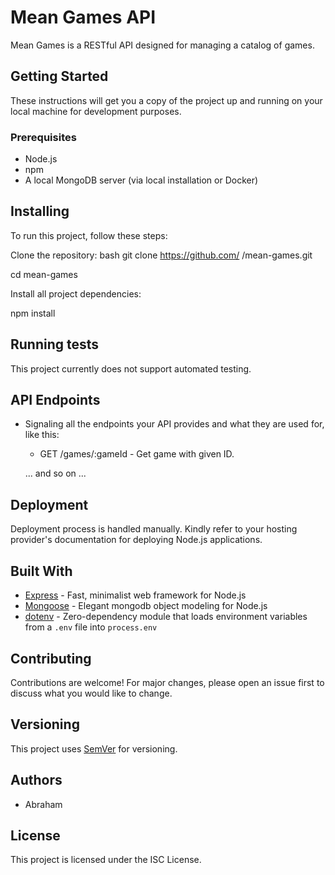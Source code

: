 # Mean Games API

Mean Games is a RESTful API designed for managing a catalog of games.

## Getting Started

These instructions will get you a copy of the project up and running on your local machine for development purposes.

### Prerequisites

- Node.js
- npm
- A local MongoDB server (via local installation or Docker)

## Installing

To run this project, follow these steps:

Clone the repository:
bash git clone https://github.com/ /mean-games.git


cd mean-games

Install all project dependencies:

npm install

## Running tests

This project currently does not support automated testing.

## API Endpoints

- Signaling all the endpoints your API provides and what they are used for, like this:

    - GET /games/:gameId - Get game with given ID.

  ... and so on ...

## Deployment

Deployment process is handled manually. Kindly refer to your hosting provider's documentation for deploying Node.js applications.

## Built With

- [Express](https://expressjs.com/) - Fast, minimalist web framework for Node.js
- [Mongoose](https://mongoosejs.com/) - Elegant mongodb object modeling for Node.js
- [dotenv](https://www.npmjs.com/package/dotenv) - Zero-dependency module that loads environment variables from a `.env` file into `process.env`

## Contributing

Contributions are welcome! For major changes, please open an issue first to discuss what you would like to change.

## Versioning

This project uses [SemVer](http://semver.org/) for versioning.

## Authors

- Abraham

## License

This project is licensed under the ISC License.
